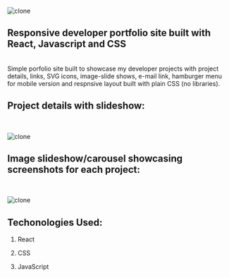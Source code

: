 ![clone](https://imgur.com/FuhYVvL.png)

## Responsive developer portfolio site built with React, Javascript and CSS
<br>
Simple porfolio site built to showcase my developer projects with project details, links, SVG icons, image-slide shows, e-mail link, hamburger menu for mobile version and respnsive layout built with plain CSS (no libraries). 

## Project details with slideshow:
<br>

![clone](https://imgur.com/xKt2kul.png)



## Image slideshow/carousel showcasing screenshots for each project:
<br>

![clone](https://imgur.com/9Rrr7xb.png)



## Techonologies Used:

1. React

2. CSS

3. JavaScript




